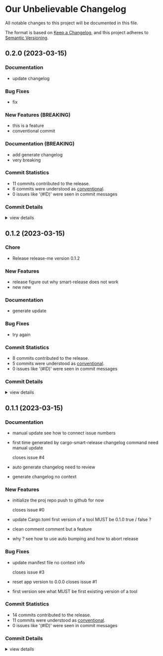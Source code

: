 # Our Unbelievable Changelog

All notable changes to this project will be documented in this file.

The format is based on [Keep a Changelog](https://keepachangelog.com/en/1.0.0/),
and this project adheres to [Semantic Versioning](https://semver.org/spec/v2.0.0.html).

## 0.2.0 (2023-03-15)

### Documentation

 - <csr-id-ac284d9932351b12d97f4f967ca8c59f30c8584b/> update changelog

### Bug Fixes

 - <csr-id-136435e9147b509c66641c02e50c37a1babe9450/> fix

### New Features (BREAKING)

 - <csr-id-e209d2ba324057e8180d0d1241753f074a633784/> this is a feature
 - <csr-id-7cb5a9946d32303604cba59e6d76b86c1e72949b/> conventional commit

### Documentation (BREAKING)

 - <csr-id-52080a77636696457826d0d2185f0deadb2cb94c/> add generate changelog
 - <csr-id-b229d65d61dac14ce77843c7f6e1eefdd3b81b49/> very breaking

### Commit Statistics

<csr-read-only-do-not-edit/>

 - 11 commits contributed to the release.
 - 6 commits were understood as [conventional](https://www.conventionalcommits.org).
 - 0 issues like '(#ID)' were seen in commit messages

### Commit Details

<csr-read-only-do-not-edit/>

<details><summary>view details</summary>

 * **Uncategorized**
    - Update changelog ([`ac284d9`](https://github.com/tanyagalkina/release_poc/commit/ac284d9932351b12d97f4f967ca8c59f30c8584b))
    - Feat(breaking): breaking ([`ccd2b0a`](https://github.com/tanyagalkina/release_poc/commit/ccd2b0a4570e3121095a7323678672ad37f29136))
    - Bump release-me v0.2.0 ([`be8232b`](https://github.com/tanyagalkina/release_poc/commit/be8232bbec27bd60f86abdc103a875c1694a38f8))
    - Very breaking ([`b229d65`](https://github.com/tanyagalkina/release_poc/commit/b229d65d61dac14ce77843c7f6e1eefdd3b81b49))
    - Conventional commit ([`7cb5a99`](https://github.com/tanyagalkina/release_poc/commit/7cb5a9946d32303604cba59e6d76b86c1e72949b))
    - Fix ([`136435e`](https://github.com/tanyagalkina/release_poc/commit/136435e9147b509c66641c02e50c37a1babe9450))
    - Bump release-me v0.2.0 ([`7e555b0`](https://github.com/tanyagalkina/release_poc/commit/7e555b07352cbd730929cca0903ae65901a8f9c8))
    - Add generate changelog ([`52080a7`](https://github.com/tanyagalkina/release_poc/commit/52080a77636696457826d0d2185f0deadb2cb94c))
    - This is a feature ([`e209d2b`](https://github.com/tanyagalkina/release_poc/commit/e209d2ba324057e8180d0d1241753f074a633784))
    - Adjusting changelogs prior to release of release-me v0.2.0 ([`95b39fe`](https://github.com/tanyagalkina/release_poc/commit/95b39fe6baf35a47e48b2682bffcbdf990263d6e))
    - Some NOT conventinal commit ([`4c309a2`](https://github.com/tanyagalkina/release_poc/commit/4c309a2a76ed7a8a4d1e3ca86db3ad77b4f783b4))
</details>

## 0.1.2 (2023-03-15)

<csr-id-2bb5eecac654accdb7ec6211656b6c4ac6de486a/>

### Chore

 - <csr-id-2bb5eecac654accdb7ec6211656b6c4ac6de486a/> Release release-me version 0.1.2

### New Features

 - <csr-id-c6a8e9fda22e2ef4eacfdaa9605a78f6c118bb8c/> release
   figure out why smart-release does not work
 - <csr-id-35fee074316be083447d239de596d865fa314b20/> new
   new

### Documentation

 - <csr-id-5557e34919db8d15f199a110a58a035cad8a971b/> generate update

### Bug Fixes

 - <csr-id-bc168b2c886afedeeb728a537089230d08637761/> try again

### Commit Statistics

<csr-read-only-do-not-edit/>

 - 8 commits contributed to the release.
 - 5 commits were understood as [conventional](https://www.conventionalcommits.org).
 - 0 issues like '(#ID)' were seen in commit messages

### Commit Details

<csr-read-only-do-not-edit/>

<details><summary>view details</summary>

 * **Uncategorized**
    - Bump release-me v0.1.2 ([`f7af9ff`](https://github.com/tanyagalkina/release_poc/commit/f7af9ff56cc5735f9de45eacfb39d8350e78e53c))
    - Feat! a new break ([`ae45eb9`](https://github.com/tanyagalkina/release_poc/commit/ae45eb92a8a177b405870eaf96591e9d021aaf15))
    - Bump release-me v0.1.2 ([`d1081df`](https://github.com/tanyagalkina/release_poc/commit/d1081dffceb7f182cc6cc768ebdebe909209ab71))
    - New ([`35fee07`](https://github.com/tanyagalkina/release_poc/commit/35fee074316be083447d239de596d865fa314b20))
    - Try again ([`bc168b2`](https://github.com/tanyagalkina/release_poc/commit/bc168b2c886afedeeb728a537089230d08637761))
    - Generate update ([`5557e34`](https://github.com/tanyagalkina/release_poc/commit/5557e34919db8d15f199a110a58a035cad8a971b))
    - Release ([`c6a8e9f`](https://github.com/tanyagalkina/release_poc/commit/c6a8e9fda22e2ef4eacfdaa9605a78f6c118bb8c))
    - Release release-me version 0.1.2 ([`2bb5eec`](https://github.com/tanyagalkina/release_poc/commit/2bb5eecac654accdb7ec6211656b6c4ac6de486a))
</details>

## 0.1.1 (2023-03-15)

### Documentation

 - <csr-id-2c55e6889890e1e2d67d9f253b593d10f4b95096/> manual update
   see how to connect issue numbers
 - <csr-id-bbbf409737eebeb9840721b73b559850cb04374f/> first time generated by cargo-smart-release changelog command
   need manual update
   
   closes issue #4
 - <csr-id-5208c4d71b89119f8631787c35c28b8c46306030/> auto generate changelog
   need to review
 - <csr-id-e526937e806f896c602e4d8eccf3020bd3e84ad6/> generate changelog
   no context

### New Features

 - <csr-id-0407928bf8c828cd0566e472a4735dab720ca620/> initialize the proj repo
   push to github for now
   
   closes issue #0
 - <csr-id-456078a1836f7e5aca4bde90fc02c72296f000d2/> update Cargo.toml
   first version of a tool MUST be 0.1.0 true / false ?
 - <csr-id-deede878198ccf0db345e33bf08de57c7fadb3a5/> clean comment
   comment but a feature
 - <csr-id-8919f5a054e1919e27b0f3e37980cc30f0de4dec/> why ?
   see how to use auto bumping and how to abort release

### Bug Fixes

 - <csr-id-362da5f51edfa4e6bfbb968d97904682241c6abf/> update manifest file
   no context info
   
   closes issue #3
 - <csr-id-6919aec4d3fc29fb3782bfac21301741141d29ad/> reset app version to 0.0.0
   closes issue #1
 - <csr-id-967ad2051c96767654a7ee08d6a05d49b03d686a/> first version
   see what MUST be first existing version of a tool

### Commit Statistics

<csr-read-only-do-not-edit/>

 - 14 commits contributed to the release.
 - 11 commits were understood as [conventional](https://www.conventionalcommits.org).
 - 0 issues like '(#ID)' were seen in commit messages

### Commit Details

<csr-read-only-do-not-edit/>

<details><summary>view details</summary>

 * **Uncategorized**
    - Bump release-me v0.1.1 ([`7f6cfe4`](https://github.com/tanyagalkina/release_poc/commit/7f6cfe405e8e14f7c929e9a28df846d071769bbd))
    - Generate changelog ([`e526937`](https://github.com/tanyagalkina/release_poc/commit/e526937e806f896c602e4d8eccf3020bd3e84ad6))
    - Why ? ([`8919f5a`](https://github.com/tanyagalkina/release_poc/commit/8919f5a054e1919e27b0f3e37980cc30f0de4dec))
    - Bump release-me v0.1.1 ([`a0b84f7`](https://github.com/tanyagalkina/release_poc/commit/a0b84f7810425ea9bd20a9a6a803892f79e0bd22))
    - Auto generate changelog ([`5208c4d`](https://github.com/tanyagalkina/release_poc/commit/5208c4d71b89119f8631787c35c28b8c46306030))
    - Clean comment ([`deede87`](https://github.com/tanyagalkina/release_poc/commit/deede878198ccf0db345e33bf08de57c7fadb3a5))
    - Bump release-me v0.1.1 ([`f2a0303`](https://github.com/tanyagalkina/release_poc/commit/f2a0303414ff683e4c3182efa50fdd5c1e9b2fa3))
    - Update Cargo.toml ([`456078a`](https://github.com/tanyagalkina/release_poc/commit/456078a1836f7e5aca4bde90fc02c72296f000d2))
    - First version ([`967ad20`](https://github.com/tanyagalkina/release_poc/commit/967ad2051c96767654a7ee08d6a05d49b03d686a))
    - Manual update ([`2c55e68`](https://github.com/tanyagalkina/release_poc/commit/2c55e6889890e1e2d67d9f253b593d10f4b95096))
    - First time generated by cargo-smart-release changelog command ([`bbbf409`](https://github.com/tanyagalkina/release_poc/commit/bbbf409737eebeb9840721b73b559850cb04374f))
    - Update manifest file ([`362da5f`](https://github.com/tanyagalkina/release_poc/commit/362da5f51edfa4e6bfbb968d97904682241c6abf))
    - Reset app version to 0.0.0 ([`6919aec`](https://github.com/tanyagalkina/release_poc/commit/6919aec4d3fc29fb3782bfac21301741141d29ad))
    - Initialize the proj repo ([`0407928`](https://github.com/tanyagalkina/release_poc/commit/0407928bf8c828cd0566e472a4735dab720ca620))
</details>

